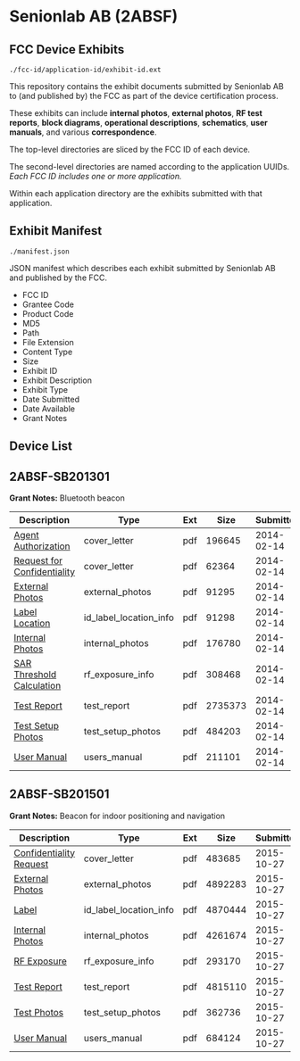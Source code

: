 # Senionlab AB (2ABSF)
## FCC Device Exhibits

```
./fcc-id/application-id/exhibit-id.ext
```

This repository contains the exhibit documents submitted by Senionlab AB to (and published by) the FCC as part of the device certification process.

These exhibits can include **internal photos**, **external photos**, **RF test reports**, **block diagrams**, **operational descriptions**, **schematics**, **user manuals**, and various **correspondence**.

The top-level directories are sliced by the FCC ID of each device.

The second-level directories are named according to the application UUIDs. *Each FCC ID includes one or more application.*

Within each application directory are the exhibits submitted with that application. 

## Exhibit Manifest

```
./manifest.json
```

JSON manifest which describes each exhibit submitted by Senionlab AB and published by the FCC.

- FCC ID
- Grantee Code
- Product Code
- MD5
- Path
- File Extension
- Content Type
- Size
- Exhibit ID
- Exhibit Description
- Exhibit Type
- Date Submitted
- Date Available
- Grant Notes

## Device List
## 2ABSF-SB201301
**Grant Notes:** Bluetooth beacon

| Description | Type | Ext | Size | Submitted | Available |
| ----------- | ---- | --- | ---- | --------- | --------- |
| [Agent Authorization](2ABSF-SB201301/5d1784069bdb591f71ff4c2329a4b216/2189342.pdf) | cover_letter | pdf | 196645 | 2014-02-14 | 2014-02-14 |
| [Request for Confidentiality](2ABSF-SB201301/5d1784069bdb591f71ff4c2329a4b216/2189345.pdf) | cover_letter | pdf | 62364 | 2014-02-14 | 2014-02-14 |
| [External Photos](2ABSF-SB201301/5d1784069bdb591f71ff4c2329a4b216/2189346.pdf) | external_photos | pdf | 91295 | 2014-02-14 | 2014-02-14 |
| [Label Location](2ABSF-SB201301/5d1784069bdb591f71ff4c2329a4b216/2189348.pdf) | id_label_location_info | pdf | 91298 | 2014-02-14 | 2014-02-14 |
| [Internal Photos](2ABSF-SB201301/5d1784069bdb591f71ff4c2329a4b216/2189347.pdf) | internal_photos | pdf | 176780 | 2014-02-14 | 2014-02-14 |
| [SAR Threshold Calculation](2ABSF-SB201301/5d1784069bdb591f71ff4c2329a4b216/2189357.pdf) | rf_exposure_info | pdf | 308468 | 2014-02-14 | 2014-02-14 |
| [Test Report](2ABSF-SB201301/5d1784069bdb591f71ff4c2329a4b216/2189358.pdf) | test_report | pdf | 2735373 | 2014-02-14 | 2014-02-14 |
| [Test Setup Photos](2ABSF-SB201301/5d1784069bdb591f71ff4c2329a4b216/2189367.pdf) | test_setup_photos | pdf | 484203 | 2014-02-14 | 2014-02-14 |
| [User Manual](2ABSF-SB201301/5d1784069bdb591f71ff4c2329a4b216/2189373.pdf) | users_manual | pdf | 211101 | 2014-02-14 | 2014-02-14 |
## 2ABSF-SB201501
**Grant Notes:** Beacon for indoor positioning and navigation

| Description | Type | Ext | Size | Submitted | Available |
| ----------- | ---- | --- | ---- | --------- | --------- |
| [Confidentiality Request](2ABSF-SB201501/ae87fd37dc509efcae4cd5d2e6f4cfde/2794997.pdf) | cover_letter | pdf | 483685 | 2015-10-27 | 2015-10-27 |
| [External Photos](2ABSF-SB201501/ae87fd37dc509efcae4cd5d2e6f4cfde/2794999.pdf) | external_photos | pdf | 4892283 | 2015-10-27 | 2015-10-27 |
| [Label](2ABSF-SB201501/ae87fd37dc509efcae4cd5d2e6f4cfde/2795004.pdf) | id_label_location_info | pdf | 4870444 | 2015-10-27 | 2015-10-27 |
| [Internal Photos](2ABSF-SB201501/ae87fd37dc509efcae4cd5d2e6f4cfde/2795000.pdf) | internal_photos | pdf | 4261674 | 2015-10-27 | 2015-10-27 |
| [RF Exposure](2ABSF-SB201501/ae87fd37dc509efcae4cd5d2e6f4cfde/2795016.pdf) | rf_exposure_info | pdf | 293170 | 2015-10-27 | 2015-10-27 |
| [Test Report](2ABSF-SB201501/ae87fd37dc509efcae4cd5d2e6f4cfde/2795018.pdf) | test_report | pdf | 4815110 | 2015-10-27 | 2015-10-27 |
| [Test Photos](2ABSF-SB201501/ae87fd37dc509efcae4cd5d2e6f4cfde/2795019.pdf) | test_setup_photos | pdf | 362736 | 2015-10-27 | 2015-10-27 |
| [User Manual](2ABSF-SB201501/ae87fd37dc509efcae4cd5d2e6f4cfde/2795020.pdf) | users_manual | pdf | 684124 | 2015-10-27 | 2015-10-27 |
